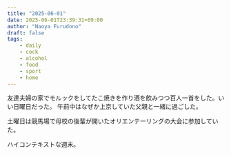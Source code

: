 ```yaml
---
title: "2025-06-01"
date: 2025-06-01T23:39:31+09:00
author: "Naoya Furudono"
draft: false
tags:
    - daily
    - cock
    - alcohol
    - food
    - sport
    - home
---
```


友達夫婦の家でモルックをしてたこ焼きを作り酒を飲みつつ百人一首をした。いい日曜日だった。
午前中はなぜか上京していた父親と一緒に過ごした。

土曜日は競馬場で母校の後輩が開いたオリエンテーリングの大会に参加していた。

ハイコンテキストな週末。
